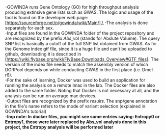 -GOWINDA runs Gene Ontology (GO) for high throughput analysis producing extinsive gene lists such as GWAS. The logic and usage of the tool is found on the developer web page: [https://sourceforge.net/p/gowinda/wiki/Main/].\
-The analysis is done separately for each sex.\
-Input files are found in the GOWINDA folder of the project repository and are recognized by the prefix *Abs_vol* (stands for Abslute Volume). The query SNP list is basically a cutoff of the full SNP list obtained from GWAS. As for the Genome index gtf file, since it is a huge file and can't be uploaded to github, downloading it is descriped in [https://wiki.flybase.org/wiki/FlyBase:Downloads_Overview#GTF_files]. The version of the index file needs to match the assembly version of which DGRPool depends on while conducting GWAS in the first place (i.e. Dmel r6).\
-For the sake of learning, Docker was used to build an application for running the analysis on a remote Imac in the lab. The Docker files are also added to the same folder. Noting that Docker is not necessary at all, and the analysis can be run on average mac devices.\
-Output files are recognized by the prefix *results*. The snp/gene annotation in the file's name refers to the mode of variant selection (explained in GOWINDA's tutorial)\
-**Imp note: In docker files, you might see some entries saying: Entropy0 or Entropy1, those were later replaced by Abs_vol analysis done in this project, the Entropy analysis will be performed later**
